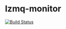 lzmq-monitor
============

[![Build Status](https://travis-ci.org/moteus/lzmq-monitor.svg?branch=master)](https://travis-ci.org/moteus/lzmq-monitor)

